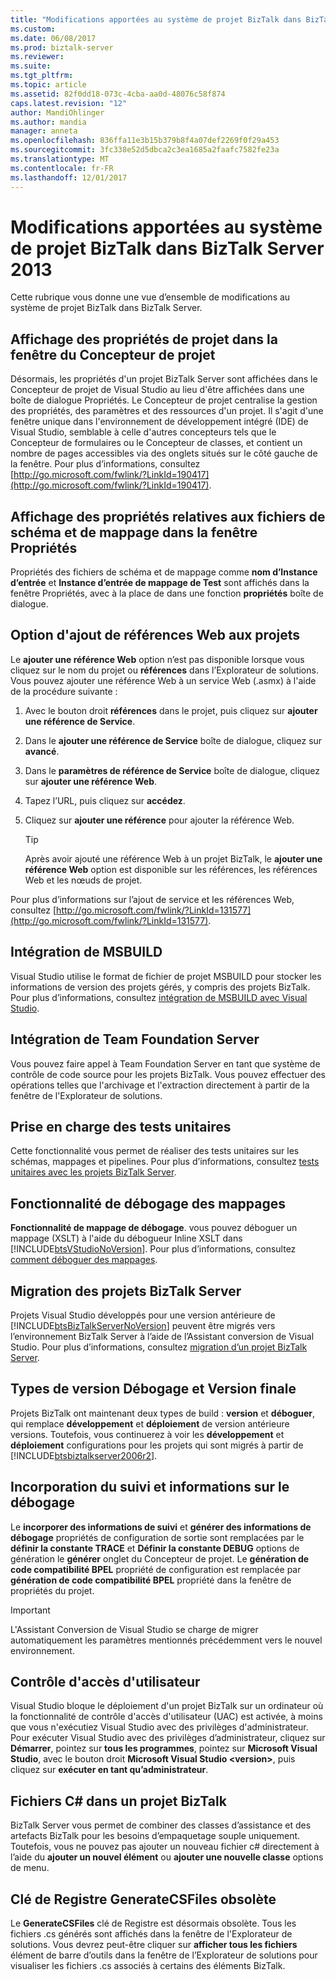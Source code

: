```yaml
---
title: "Modifications apportées au système de projet BizTalk dans BizTalk Server 2013 | Documents Microsoft"
ms.custom: 
ms.date: 06/08/2017
ms.prod: biztalk-server
ms.reviewer: 
ms.suite: 
ms.tgt_pltfrm: 
ms.topic: article
ms.assetid: 82f0dd18-073c-4cba-aa0d-48076c58f874
caps.latest.revision: "12"
author: MandiOhlinger
ms.author: mandia
manager: anneta
ms.openlocfilehash: 836ffa11e3b15b379b8f4a07def2269f0f29a453
ms.sourcegitcommit: 3fc338e52d5dbca2c3ea1685a2faafc7582fe23a
ms.translationtype: MT
ms.contentlocale: fr-FR
ms.lasthandoff: 12/01/2017
---
```

# <a name="changes-to-biztalk-project-system-in-biztalk-server-2013"></a>Modifications apportées au système de projet BizTalk dans BizTalk Server 2013
Cette rubrique vous donne une vue d’ensemble de modifications au système de projet BizTalk dans BizTalk Server.  
  
## <a name="project-properties-are-displayed-in-project-designer-window"></a>Affichage des propriétés de projet dans la fenêtre du Concepteur de projet  
 Désormais, les propriétés d'un projet BizTalk Server sont affichées dans le Concepteur de projet de Visual Studio au lieu d'être affichées dans une boîte de dialogue Propriétés. Le Concepteur de projet centralise la gestion des propriétés, des paramètres et des ressources d'un projet. Il s'agit d'une fenêtre unique dans l'environnement de développement intégré (IDE) de Visual Studio, semblable à celle d'autres concepteurs tels que le Concepteur de formulaires ou le Concepteur de classes, et contient un nombre de pages accessibles via des onglets situés sur le côté gauche de la fenêtre. Pour plus d’informations, consultez [http://go.microsoft.com/fwlink/?LinkId=190417](http://go.microsoft.com/fwlink/?LinkId=190417).  
  
## <a name="properties-for-schema-and-map-files-are-displayed-in-properties-window"></a>Affichage des propriétés relatives aux fichiers de schéma et de mappage dans la fenêtre Propriétés  
 Propriétés des fichiers de schéma et de mappage comme **nom d’Instance d’entrée** et **Instance d’entrée de mappage de Test** sont affichés dans la fenêtre Propriétés, avec à la place de dans une fonction **propriétés** boîte de dialogue.  
  
## <a name="add-web-reference-option-on-projects"></a>Option d'ajout de références Web aux projets  
 Le **ajouter une référence Web** option n’est pas disponible lorsque vous cliquez sur le nom du projet ou **références** dans l’Explorateur de solutions. Vous pouvez ajouter une référence Web à un service Web (.asmx) à l'aide de la procédure suivante :  
  
1.  Avec le bouton droit **références** dans le projet, puis cliquez sur **ajouter une référence de Service**.  
  
2.  Dans le **ajouter une référence de Service** boîte de dialogue, cliquez sur **avancé**.  
  
3.  Dans le **paramètres de référence de Service** boîte de dialogue, cliquez sur **ajouter une référence Web**.  
  
4.  Tapez l’URL, puis cliquez sur **accédez**.  
  
5.  Cliquez sur **ajouter une référence** pour ajouter la référence Web.  
  
    > [!TIP]
    >  Après avoir ajouté une référence Web à un projet BizTalk, le **ajouter une référence Web** option est disponible sur les références, les références Web et les nœuds de projet.  
  
 Pour plus d’informations sur l’ajout de service et les références Web, consultez [http://go.microsoft.com/fwlink/?LinkId=131577](http://go.microsoft.com/fwlink/?LinkId=131577).  
  
## <a name="msbuild-integration"></a>Intégration de MSBUILD  
 Visual Studio utilise le format de fichier de projet MSBUILD pour stocker les informations de version des projets gérés, y compris des projets BizTalk. Pour plus d’informations, consultez [intégration de MSBUILD avec Visual Studio](../core/msbuild-integration-with-visual-studio.md).  
  
## <a name="team-foundation-server-integration"></a>Intégration de Team Foundation Server  
 Vous pouvez faire appel à Team Foundation Server en tant que système de contrôle de code source pour les projets BizTalk. Vous pouvez effectuer des opérations telles que l'archivage et l'extraction directement à partir de la fenêtre de l'Explorateur de solutions.  
  
## <a name="support-for-unit-testing"></a>Prise en charge des tests unitaires  
 Cette fonctionnalité vous permet de réaliser des tests unitaires sur les schémas, mappages et pipelines. Pour plus d’informations, consultez [tests unitaires avec les projets BizTalk Server](../core/unit-testing-with-biztalk-server-projects.md).  
  
## <a name="debug-map-feature"></a>Fonctionnalité de débogage des mappages  
 **Fonctionnalité de mappage de débogage**. vous pouvez déboguer un mappage (XSLT) à l'aide du débogueur Inline XSLT dans [!INCLUDE[btsVStudioNoVersion](../includes/btsvstudionoversion-md.md)]. Pour plus d’informations, consultez [comment déboguer des mappages](../core/how-to-debug-maps.md).  
  
## <a name="migrating-biztalk-server-projects"></a>Migration des projets BizTalk Server  
 Projets Visual Studio développés pour une version antérieure de [!INCLUDE[btsBizTalkServerNoVersion](../includes/btsbiztalkservernoversion-md.md)] peuvent être migrés vers l’environnement BizTalk Server à l’aide de l’Assistant conversion de Visual Studio. Pour plus d’informations, consultez [migration d’un projet BizTalk Server](../core/migrating-a-biztalk-server-project.md).  
  
## <a name="release-and-debug-build-types"></a>Types de version Débogage et Version finale  
 Projets BizTalk ont maintenant deux types de build : **version** et **déboguer**, qui remplace **développement** et **déploiement** de version antérieure versions. Toutefois, vous continuerez à voir les **développement** et **déploiement** configurations pour les projets qui sont migrés à partir de [!INCLUDE[btsbiztalkserver2006r2](../includes/btsbiztalkserver2006r2-md.md)].  
  
## <a name="embedding-tracking-and-debugging-information"></a>Incorporation du suivi et informations sur le débogage  
 Le **incorporer des informations de suivi** et **générer des informations de débogage** propriétés de configuration de sortie sont remplacées par le **définir la constante TRACE** et **Définir la constante DEBUG** options de génération le **générer** onglet du Concepteur de projet. Le **génération de code compatibilité BPEL** propriété de configuration est remplacée par **génération de code compatibilité BPEL** propriété dans la fenêtre de propriétés du projet.  
  
> [!IMPORTANT]
>  L'Assistant Conversion de Visual Studio se charge de migrer automatiquement les paramètres mentionnés précédemment vers le nouvel environnement.  
  
## <a name="user-access-control"></a>Contrôle d'accès d'utilisateur  
 Visual Studio bloque le déploiement d'un projet BizTalk sur un ordinateur où la fonctionnalité de contrôle d'accès d'utilisateur (UAC) est activée, à moins que vous n'exécutiez Visual Studio avec des privilèges d'administrateur. Pour exécuter Visual Studio avec des privilèges d’administrateur, cliquez sur **Démarrer**, pointez sur **tous les programmes**, pointez sur **Microsoft Visual Studio**, avec le bouton droit  **Microsoft Visual Studio \<version\>**, puis cliquez sur **exécuter en tant qu’administrateur**.  
  
## <a name="c-files-in-a-biztalk-project"></a>Fichiers C# dans un projet BizTalk  
 BizTalk Server vous permet de combiner des classes d’assistance et des artefacts BizTalk pour les besoins d’empaquetage souple uniquement.  Toutefois, vous ne pouvez pas ajouter un nouveau fichier c# directement à l’aide du **ajouter un nouvel élément** ou **ajouter une nouvelle classe** options de menu.  
  
## <a name="generatecsfiles-registry-key-is-obsolete"></a>Clé de Registre GenerateCSFiles obsolète  
 Le **GenerateCSFiles** clé de Registre est désormais obsolète. Tous les fichiers .cs générés sont affichés dans la fenêtre de l'Explorateur de solutions. Vous devrez peut-être cliquer sur **afficher tous les fichiers** élément de barre d’outils dans la fenêtre de l’Explorateur de solutions pour visualiser les fichiers .cs associés à certains des éléments BizTalk.